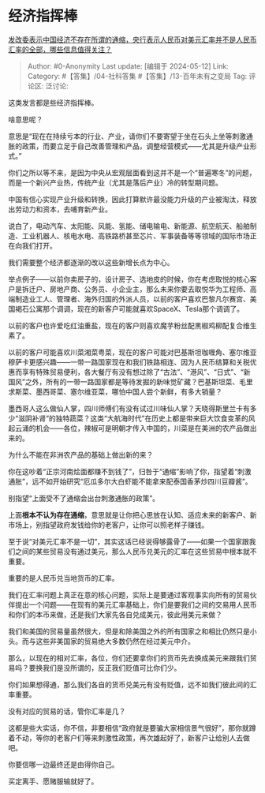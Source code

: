 # 经济指挥棒
[发改委表示中国经济不存在所谓的通缩，央行表示人民币对美元汇率并不是人民币汇率的全部，哪些信息值得关注？](https://www.zhihu.com/question/622913138/answer/3495406872)

> Author: #0-Anonymity
> Last update: [编辑于 2024-05-12]
> Link:
> Category: #【答集】/04-社科答集 #【答集】/13-百年未有之变局 
> Tag: 
> 评论区:
> 泛讨论:

这类发言都是些经济指挥棒。

啥意思呢？

意思是“现在在持续亏本的行业、产业，请你们不要寄望于坐在石头上坐等刺激通胀的政策，而要立足于自己改善管理和产品，调整经营模式——尤其是升级产业形式。”

你们之所以等不来，是因为中央从宏观层面看到这并不是一个“普遍寒冬”的问题，而是一个新兴产业热，传统产业（尤其是落后产业）冷的转型期问题。

中国有信心实现产业升级和转换，因此打算默许最没能力升级的产业被淘汰，释放出劳动力和资本，去哺育新产业。

说白了，电动汽车、太阳能、风能、氢能、储电输电、新能源、航空航天、船舶制造、工业机器人、核电水电、高铁路桥甚至芯片、军事装备等等领域的国际市场正在向我们打开。

我们需要整个经济都逐渐的改以这些新增长点为中心。

举点例子——以前你卖房子的，设计房子、选地皮的时候，你在考虑取悦的核心客户是拆迁户、房地产商、公务员、小企业主，那么未来你要去取悦华为工程师、高端制造业工人、管理者、海外归国的外派人员，以前的客户喜欢巴黎凡尔赛宫、美国褐石公寓那个调调，现在的新客户可能就喜欢SpaceX、Tesla那个调调了。

以前的客户也许爱吃红油重盐，现在的客户则喜欢魔芋粉丝配黑椒鸡柳配复合维生素了。

以前的客户可能喜欢川菜湘菜粤菜，现在的客户可能对巴基斯坦咖喱角、塞尔维亚穆萨卡更感兴趣——一带一路国家现在和我们铁路相连、因为人民币结算和关税优惠而享有特殊贸易便利，各大餐厅有没有想过除了“古法”、“港风”、“日式”、“新国风”之外，所有的一带一路国家都是等待发掘的新味觉矿藏？巴基斯坦菜、毛里求斯菜、墨西哥菜、塞尔维亚菜，哪怕中国人尝个新鲜，有多大销量？

墨西哥人这么做仙人掌，四川师傅们有没有试过川味仙人掌？天晓得斯里兰卡有多少“滋阴补肾”的独特蔬菜？这类“大航海时代”在历史上都是带来巨大饮食变革的风起云涌的机会——各位，辣椒可是明朝才传入中国的，川菜是在美洲的农产品做出来的。

为什么不能在非洲农产品的基础上做出新的来？

你在这吵着“正宗河南烩面都赚不到钱了”，归咎于“通缩”影响了你，指望着“刺激通胀”，远不如开始研究“厄瓜多尔大白虾能不能拿来配泰国香茅炒四川豆瓣酱”。

别指望“上面受不了通缩会出台刺激通胀的政策”。

上面**根本不认为存在通缩**，意思就是让你把心思放在认知、适应未来的新客户、新市场上，别指望政府发钱给你的老客户，让你可以照老样子赚钱。

至于说“对美元汇率不是一切”，其实这话已经说得够露骨了——如果一个国家跟我们之间的某些贸易没有通过美元，那么人民币兑美元的汇率在这些贸易中根本就不重要。

重要的是人民币兑当地货币的汇率。

我们在汇率问题上真正在意的核心问题，实际上是要通过客观事实向所有的贸易伙伴提出一个问题——在现有的美元汇率基础上，你们是要我们之间的交易用人民币和你们的本币来做，还是我们大家先各自兑成美元，彼此用美元来做？

我们和美国的贸易量虽然很大，但是和除美国之外的所有国家之和相比仍然只是小头。而与这些非美国家的贸易绝大多数仍然在经过美元中介。

那么，以现在的相对汇率，各位，你们还要拿你们的货币先去换成美元来跟我们贸易吗？要换我们是没所谓的，反正我们贬值可比你们少。

你们如果想得通，那么我们各自的货币兑美元有没有贬值，远不如我们彼此间的汇率重要。

没有对应的贸易的话，管你汇率是几？

这都是些大实话，你不信，非要相信“政府就是要骗大家相信景气很好”，那你就蹲着不动，等你的老客户们等来刺激性政策，再次雄起好了，新客户让给别人去做吧。

你要信哪一边最终还是由得你自己。

买定离手、愿赌服输就好了。